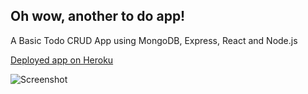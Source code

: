 ## Oh wow, another to do app!



A Basic Todo CRUD App using MongoDB, Express, React and Node.js


[Deployed app on Heroku](https://mytodonotes.herokuapp.com/)


![Screenshot](https://i.imgur.com/GuANmwa.png)

